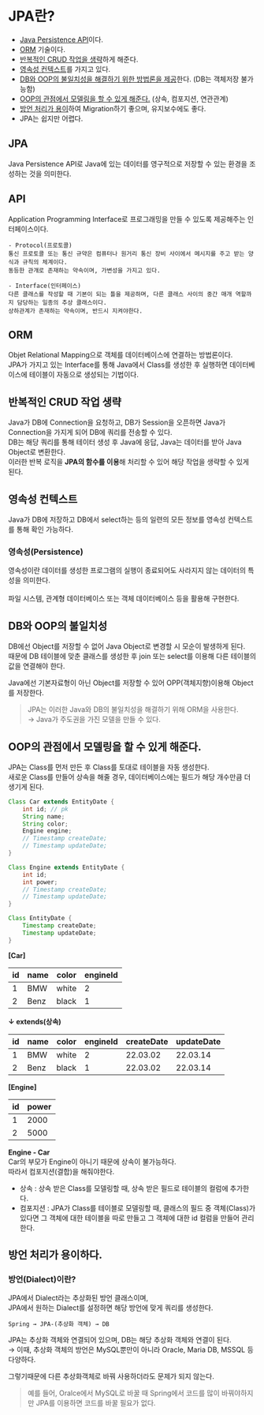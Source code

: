 # JPA란?
* [Java Persistence API](https://github.com/elilly00/TIL/blob/main/Spring/01.Spring%20Boot.md#jpa)이다.
* [ORM](https://github.com/elilly00/TIL/blob/main/Spring/01.Spring%20Boot.md#orm) 기술이다.
* [반복적인 CRUD 작업을 생략](https://github.com/elilly00/TIL/blob/main/Spring/01.Spring%20Boot.md#%EB%B0%98%EB%B3%B5%EC%A0%81%EC%9D%B8-crud-%EC%9E%91%EC%97%85-%EC%83%9D%EB%9E%B5)하게 해준다.
* [영속성 컨텍스트](https://github.com/elilly00/TIL/blob/main/Spring/01.Spring%20Boot%20%EC%9D%B4%EB%A1%A0.md#%EC%98%81%EC%86%8D%EC%84%B1-%EC%BB%A8%ED%85%8D%EC%8A%A4%ED%8A%B8)를 가지고 있다.
* [DB와 OOP의 불일치성을 해결하기 위한 방법론을 제공](https://github.com/elilly00/TIL/blob/main/Spring/01.Spring%20Boot%20%EC%9D%B4%EB%A1%A0.md#%EC%98%81%EC%86%8D%EC%84%B1-%EC%BB%A8%ED%85%8D%EC%8A%A4%ED%8A%B8)한다. (DB는 객체저장 불가능함)
* [OOP의 관점에서 모델링을 할 수 있게 해준다.](https://github.com/elilly00/TIL/blob/main/Spring/01.Spring%20Boot%20%EC%9D%B4%EB%A1%A0.md#oop%EC%9D%98-%EA%B4%80%EC%A0%90%EC%97%90%EC%84%9C-%EB%AA%A8%EB%8D%B8%EB%A7%81%EC%9D%84-%ED%95%A0-%EC%88%98-%EC%9E%88%EA%B2%8C-%ED%95%B4%EC%A4%80%EB%8B%A4) (상속, 컴포지션, 연관관계)
* [방언 처리가 용이](https://github.com/elilly00/TIL/blob/main/Spring/01.Spring%20Boot%20%EC%9D%B4%EB%A1%A0.md#%EB%B0%A9%EC%96%B8-%EC%B2%98%EB%A6%AC%EA%B0%80-%EC%9A%A9%EC%9D%B4%ED%95%98%EB%8B%A4)하여 Migration하기 좋으며, 유지보수에도 좋다.
* JPA는 쉽지만 어렵다.

## JPA
Java Persistence API로 Java에 있는 데이터를 영구적으로 저장할 수 있는 환경을 조성하는 것을 의미한다.

## API
Application Programming Interface로 프로그래밍을 만들 수 있도록 제공해주는 인터페이스이다.

```
- Protocol(프로토콜)
통신 프로토콜 또는 통신 규약은 컴퓨터나 원거리 통신 장비 사이에서 메시지를 주고 받는 양식과 규칙의 체계이다. 
동등한 관걔로 존재하는 약속이며, 가변성을 가지고 있다.

- Interface(인터페이스)
다른 클래스를 작성할 때 기본이 되는 틀을 제공하며, 다른 클래스 사이의 중간 매개 역할까지 담당하는 일종의 추상 클래스이다.
상하관계가 존재하는 약속이며, 반드시 지켜야한다.
```

## ORM
Objet Relational Mapping으로 객체를 데이터베이스에 연결하는 방법론이다. <br/>
JPA가 가지고 있는 Interface를 통해 Java에서 Class를 생성한 후 실행하면 데이터베이스에 테이블이 자동으로 생성되는 기법이다.

## 반복적인 CRUD 작업 생략
Java가 DB에 Connection을 요청하고, DB가 Session을 오픈하면 Java가 Connection을 가지게 되어 DB에 쿼리를 전송할 수 있다. <br/> 
DB는 해당 쿼리를 통해 테이터 생성 후 Java에 응답, Java는 데이터를 받아 Java Object로 변환한다. <br/>
이러한 반복 로직을 <b>JPA의 함수를 이용</b>해 처리할 수 있어 해당 작업을 생략할 수 있게 된다.

## 영속성 컨텍스트
Java가 DB에 저장하고 DB에서 select하는 등의 일련의 모든 정보를 영속성 컨텍스트를 통해 확인 가능하다.

### 영속성(Persistence)
영속성이란 데이터를 생성한 프로그램의 실행이 종료되어도 사라지지 않는 데이터의 특성을 의미한다. <br/><br/>
파일 시스템, 관계형 데이터베이스 또는 객체 데이터베이스 등을 활용해 구현한다.

## DB와 OOP의 불일치성
DB에선 Object를 저장할 수 없어 Java Object로 변경할 시 모순이 발생하게 된다. <br/>
때문에 DB 테이블에 맞춘 클래스를 생성한 후 join 또는 select를 이용해 다른 테이블의 값을 연결해야 한다.<br/>

Java에선 기본자료형이 아닌 Object를 저장할 수 있어 OPP(객체지향)이용해 Object를 저장한다. <br/>

> JPA는 이러한 Java와 DB의 불일치성을 해결하기 위해 ORM을 사용한다. <br/>
→ Java가 주도권을 가진 모델을 만들 수 있다. <br/>


## OOP의 관점에서 모델링을 할 수 있게 해준다.

JPA는 Class를 먼저 만든 후 Class를 토대로 테이블을 자동 생성한다. <br/>
새로운 Class를 만들어 상속을 해줄 경우, 데이터베이스에는 필드가 해당 개수만큼 더 생기게 된다. <br/>

``` java
Class Car extends EntityDate {
    int id; // pk
    String name;
    String color;
    Engine engine;
    // Timestamp createDate;
    // Timestamp updateDate;
}
```

```java
Class Engine extends EntityDate {
    int id;
    int power;
    // Timestamp createDate;
    // Timestamp updateDate;
}
```

```java
Class EntityDate {
    Timestamp createDate;
    Timestamp updateDate;
}
```
<b>[Car]</b>

|id |name|color|engineId|
|---|----|-----|--------|
|1  |BMW |white|2       |
|2  |Benz|black|1       |

<b><div aligin="center">↓ extends(상속)</div></b>

|id |name|color|engineId|createDate|updateDate|
|---|----|-----|--------|------|-------|
|1  |BMW |white|2       |22.03.02|22.03.14
|2  |Benz|black|1       |22.03.02|22.03.14

<b>[Engine]</b>

|id|power|
|--|-----|
|1 | 2000|
|2 | 5000|

<b>Engine - Car</b> <br/>
Car의 부모가 Engine이 아니기 때문에 상속이 불가능하다. <br/>
따라서 컴포지션(결합)을 해줘야한다.

* 상속 : 상속 받은 Class를 모델링할 때, 상속 받은 필드로 테이블의 컬럼에 추가한다.
* 컴포지션 : JPA가 Class를 테이블로 모델링할 때, 클래스의 필드 중 객체(Class)가 있다면 그 객체에 대한 테이블을 따로 만들고 그 객체에 대한 id 컬럼을 만들어 관리한다.

## 방언 처리가 용이하다.

### 방언(Dialect)이란?
JPA에서 Dialect라는 추상화된 방언 클래스이며, <br/>
JPA에서 원하는 Dialect를 설정하면 해당 방언에 맞게 쿼리를 생성한다.

```
Spring → JPA-(추상화 객체) → DB 
```

JPA는 추상화 객체와 연결되어 있으며, DB는 해당 추상화 객체와 연결이 된다. <br/>
 → 이때, 추상화 객체의 방언은  MySQL뿐만이 아니라 Oracle, Maria DB, MSSQL 등 다양하다. <br/>

그렇기때문에 다른 추상화객체로 바꿔 사용하더라도 문제가 되지 않는다. <br/>

> 예를 들어, Oralce에서 MySQL로 바꿀 때 Spring에서 코드를 많이 바꿔야하지만 JPA를 이용하면 코드를 바꿀 필요가 없다. <br/>